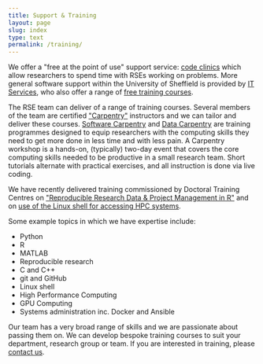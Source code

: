 ```yaml
---
title: Support & Training
layout: page
slug: index
type: text
permalink: /training/
---
```


We offer a "free at the point of use" support service:
[code clinics](../support/code-clinic.md) which allow researchers to spend time with RSEs working on problems.
More general software support within the University of Sheffield is provided by [IT Services][its],
who also offer a range of [free training courses][its-courses].

The RSE team can deliver of a range of training courses. 
Several members of the team are certified ["Carpentry"][carpentries] instructors
and we can tailor and deliver these courses.
[Software Carpentry][soft-carp] and [Data Carpentry][data-carp] are
training programmes designed to equip researchers
with the computing skills they need to get more done in less time and with less pain.
A Carpentry workshop is a hands-on, (typically) two-day event that covers
the core computing skills needed to be productive in a small research team.
Short tutorials alternate with practical exercises, and
all instruction is done via live coding.

We have recently delivered training commissioned by Doctoral Training Centres on ["Reproducible Research Data & Project Management in R"][repro-res-r] and 
on [use of the Linux shell for accessing HPC systems][hpc-carp-shell].

Some example topics in which we have expertise include:

- Python
- R
- MATLAB
- Reproducible research
- C and C++
- git and GitHub
- Linux shell
- High Performance Computing
- GPU Computing
- Systems administration inc. Docker and Ansible

Our team has a very broad range of skills and we are passionate about passing them on. We can develop bespoke training courses to suit your department, research group or team. If you are interested in training, please [contact us](../contact/index.md).


[carpentries]: https://carpentries.org/
[data-carp]: https://datacarpentry.org/
[hpc-carp-shell]: https://rse.shef.ac.uk/hpc-shell-tuos-training-cluster/
[its-courses]: https://www.sheffield.ac.uk/it-services/research/training/timetable
[its]: https://www.sheffield.ac.uk/it-services/research
[repro-res-r]: https://annakrystalli.me/rrresearchACCE20/
[soft-carp]: https://software-carpentry.org/
